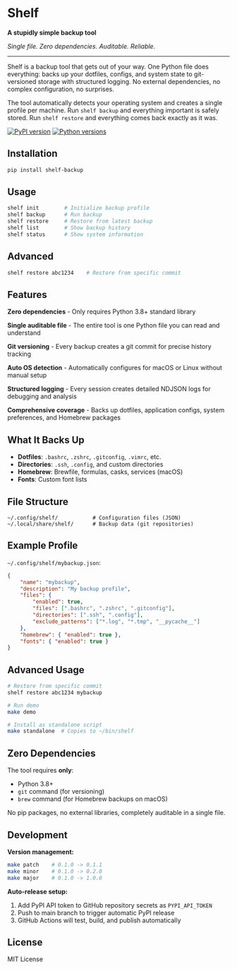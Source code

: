 # Shelf

**A stupidly simple backup tool**

*Single file. Zero dependencies. Auditable. Reliable.*

---

Shelf is a backup tool that gets out of your way. One Python file does everything: backs up your dotfiles, configs, and system state to git-versioned storage with structured logging. No external dependencies, no complex configuration, no surprises.

The tool automatically detects your operating system and creates a single profile per machine. Run `shelf backup` and everything important is safely stored. Run `shelf restore` and everything comes back exactly as it was.

[![PyPI version](https://badge.fury.io/py/shelf-backup.svg)](https://badge.fury.io/py/shelf-backup)
[![Python versions](https://img.shields.io/pypi/pyversions/shelf-backup.svg)](https://pypi.org/project/shelf-backup/)

## Installation

```bash
pip install shelf-backup
```

## Usage

```bash
shelf init        # Initialize backup profile
shelf backup      # Run backup
shelf restore     # Restore from latest backup
shelf list        # Show backup history
shelf status      # Show system information
```

## Advanced

```bash
shelf restore abc1234    # Restore from specific commit
```

## Features

**Zero dependencies** - Only requires Python 3.8+ standard library

**Single auditable file** - The entire tool is one Python file you can read and understand

**Git versioning** - Every backup creates a git commit for precise history tracking

**Auto OS detection** - Automatically configures for macOS or Linux without manual setup

**Structured logging** - Every session creates detailed NDJSON logs for debugging and analysis

**Comprehensive coverage** - Backs up dotfiles, application configs, system preferences, and Homebrew packages

## What It Backs Up

- **Dotfiles**: `.bashrc`, `.zshrc`, `.gitconfig`, `.vimrc`, etc.
- **Directories**: `.ssh`, `.config`, and custom directories
- **Homebrew**: Brewfile, formulas, casks, services (macOS)
- **Fonts**: Custom font lists

## File Structure

```
~/.config/shelf/           # Configuration files (JSON)
~/.local/share/shelf/      # Backup data (git repositories)
```

## Example Profile

`~/.config/shelf/mybackup.json`:

```json
{
	"name": "mybackup",
	"description": "My backup profile",
	"files": {
		"enabled": true,
		"files": [".bashrc", ".zshrc", ".gitconfig"],
		"directories": [".ssh", ".config"],
		"exclude_patterns": ["*.log", "*.tmp", "__pycache__"]
	},
	"homebrew": { "enabled": true },
	"fonts": { "enabled": true }
}
```

## Advanced Usage

```bash
# Restore from specific commit
shelf restore abc1234 mybackup

# Run demo
make demo

# Install as standalone script
make standalone  # Copies to ~/bin/shelf
```

## Zero Dependencies

The tool requires **only**:

- Python 3.8+
- `git` command (for versioning)
- `brew` command (for Homebrew backups on macOS)

No pip packages, no external libraries, completely auditable in a single file.

## Development

**Version management:**
```bash
make patch    # 0.1.0 -> 0.1.1
make minor    # 0.1.0 -> 0.2.0  
make major    # 0.1.0 -> 1.0.0
```

**Auto-release setup:**

1. Add PyPI API token to GitHub repository secrets as `PYPI_API_TOKEN`
2. Push to main branch to trigger automatic PyPI release
3. GitHub Actions will test, build, and publish automatically

## License

MIT License
